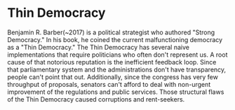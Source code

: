 # Thin Democracy
Benjamin R. Barber(~2017) is a political strategist who authored "Strong Democracy." In his book, he coined the current malfunctioning democracy as a "Thin Democracy."
The Thin Democracy has several naive implementations that require politicians who often don't represent us. A root cause of that notorious reputation is the inefficient feedback loop.
Since that parliamentary system and the administrations don't have transparency, people can't point that out.
Additionally, since the congress has very few throughput of proposals, senators can't afford to deal with non-urgent improvement of the regulations and public services.
Those structural flaws of the Thin Democracy caused corruptions and rent-seekers.
